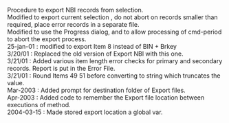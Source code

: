 Procedure to export NBI records from selection.  Modified to export current selection ,  do not abort on records smaller than required, place error records in a separate file.  Modified to use the Progress dialog, and to allow processing of cmd-period to abort the export process.  25-jan-01 : modified to export Item 8 instead of BIN + Brkey  3/20/01 : Replaced the old version of Export NBI with this one.  3/21/01 : Added various item length error checks for primary and secondary records. Report is put in the Error File.  3/21/01 :  Round Items 49 51 before converting to string which truncates the value.  Mar-2003 : Added prompt for destination folder of Export files.  Apr-2003 : Added code to remember the Export file location between executions of method.  2004-03-15 : Made stored export location a global var.